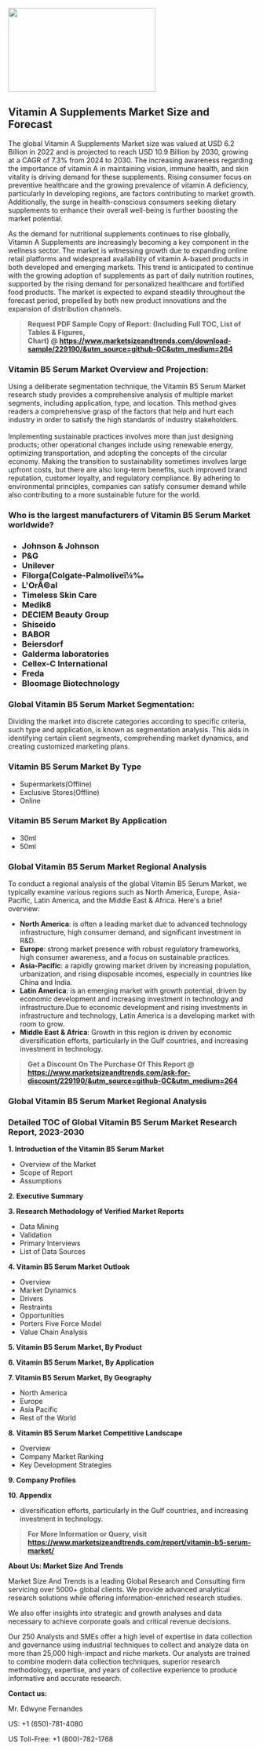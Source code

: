 <p><img class="alignnone size-medium wp-image-20088" src="https://ffe5etoiles.com/wp-content/uploads/2024/12/MST1-300x171.png" alt="" width="300" height="171" /></p><h2>Vitamin A Supplements Market Size and Forecast</h2><p>The global Vitamin A Supplements Market size was valued at USD 6.2 Billion in 2022 and is projected to reach USD 10.9 Billion by 2030, growing at a CAGR of 7.3% from 2024 to 2030. The increasing awareness regarding the importance of vitamin A in maintaining vision, immune health, and skin vitality is driving demand for these supplements. Rising consumer focus on preventive healthcare and the growing prevalence of vitamin A deficiency, particularly in developing regions, are factors contributing to market growth. Additionally, the surge in health-conscious consumers seeking dietary supplements to enhance their overall well-being is further boosting the market potential.</p><p>As the demand for nutritional supplements continues to rise globally, Vitamin A Supplements are increasingly becoming a key component in the wellness sector. The market is witnessing growth due to expanding online retail platforms and widespread availability of vitamin A-based products in both developed and emerging markets. This trend is anticipated to continue with the growing adoption of supplements as part of daily nutrition routines, supported by the rising demand for personalized healthcare and fortified food products. The market is expected to expand steadily throughout the forecast period, propelled by both new product innovations and the expansion of distribution channels.</p></p><blockquote id="" class=""><strong>Request PDF Sample Copy of Report: (Including Full TOC, List of Tables &amp; Figures, Chart)&nbsp;@&nbsp;<strong><a href="https://www.marketsizeandtrends.com/download-sample/229190/&utm_source=github-GC&utm_medium=264" target="_blank">https://www.marketsizeandtrends.com/download-sample/229190/&utm_source=github-GC&utm_medium=264</a></strong></strong></blockquote><h3 id="" class="">Vitamin B5 Serum Market&nbsp;Overview and Projection:</h3><p id="" class="">Using a deliberate segmentation technique, the Vitamin B5 Serum Market research study provides a comprehensive analysis of multiple market segments, including application, type, and location. This method gives readers a comprehensive grasp of the factors that help and hurt each industry in order to satisfy the high standards of industry stakeholders. <br /> <br />Implementing sustainable practices involves more than just designing products; other operational changes include using renewable energy, optimizing transportation, and adopting the concepts of the circular economy. Making the transition to sustainability sometimes involves large upfront costs, but there are also long-term benefits, such improved brand reputation, customer loyalty, and regulatory compliance. By adhering to environmental principles, companies can satisfy consumer demand while also contributing to a more sustainable future for the world.</p><h3 id="" class="">Who is the largest manufacturers of&nbsp;Vitamin B5 Serum Market worldwide?</h3><h3 class=""><p><ul><li>Johnson & Johnson </li><li> P&G </li><li> Unilever </li><li> Filorga(Colgate-Palmoliveï¼‰ </li><li> L'OrÃ©al </li><li> Timeless Skin Care </li><li> Medik8 </li><li> DECIEM Beauty Group </li><li> Shiseido </li><li> BABOR </li><li> Beiersdorf </li><li> Galderma laboratories </li><li> Cellex-C International </li><li> Freda </li><li> Bloomage Biotechnology</li></ul></p></h3><h3 id="" class="">Global&nbsp;Vitamin B5 Serum Market Segmentation:</h3><p id="" class="">Dividing the market into discrete categories according to specific criteria, such type and application, is known as segmentation analysis. This aids in identifying certain client segments, comprehending market dynamics, and creating customized marketing plans.</p><h3 id="" class="">Vitamin B5 Serum Market&nbsp;By Type</h3><p><p><ul><li>Supermarkets(Offline)</li><li> Exclusive Stores(Offline)</li><li> Online</p></li></ul></p></p><h3 id="" class="">Vitamin B5 Serum Market&nbsp;By Application</h3><p class=""><p><ul><li>30ml</li><li> 50ml</li></ul></p></p><h3 id="" class="">Global Vitamin B5 Serum Market Regional Analysis</h3><p id="" class="">To conduct a regional analysis of the global Vitamin B5 Serum Market, we typically examine various regions such as North America, Europe, Asia-Pacific, Latin America, and the Middle East &amp; Africa. Here's a brief overview:</p><ul><li><strong>North America</strong>: is often a leading market due to advanced technology infrastructure, high consumer demand, and significant investment in R&amp;D.</li><li><strong>Europe</strong>: strong market presence with robust regulatory frameworks, high consumer awareness, and a focus on sustainable practices.</li><li><strong>Asia-Pacific</strong>: a rapidly growing market driven by increasing population, urbanization, and rising disposable incomes, especially in countries like China and India.</li><li><strong>Latin America</strong>: is an emerging market with growth potential, driven by economic development and increasing investment in technology and infrastructure.Due to economic development and rising investments in infrastructure and technology, Latin America is a developing market with room to grow.</li><li><strong>Middle East &amp; Africa</strong>: Growth in this region is driven by economic diversification efforts, particularly in the Gulf countries, and increasing investment in technology.</li></ul><blockquote id="" class=""><strong>Get a Discount On The Purchase Of This Report @ <strong><a href="https://www.marketsizeandtrends.com/ask-for-discount/229190/&utm_source=github-GC&utm_medium=264" target="_blank">https://www.marketsizeandtrends.com/ask-for-discount/229190/&utm_source=github-GC&utm_medium=264</a></strong></strong></blockquote><h3 id="" class="">Global Vitamin B5 Serum Market Regional Analysis</h3><h3 id="" class="">Detailed TOC of Global Vitamin B5 Serum Market Research Report, 2023-2030</h3><p id="" class=""><strong>1. Introduction of the Vitamin B5 Serum Market</strong></p><ul><li>Overview of the Market</li><li>Scope of Report</li><li>Assumptions</li></ul><p id="" class=""><strong>2. Executive Summary</strong></p><p id="" class=""><strong>3. Research Methodology of Verified Market Reports</strong></p><ul><li>Data Mining</li><li>Validation</li><li>Primary Interviews</li><li>List of Data Sources</li></ul><p id="" class=""><strong>4. Vitamin B5 Serum Market Outlook</strong></p><ul><li>Overview</li><li>Market Dynamics</li><li>Drivers</li><li>Restraints</li><li>Opportunities</li><li>Porters Five Force Model</li><li>Value Chain Analysis</li></ul><p id="" class=""><strong>5. Vitamin B5 Serum Market, By Product</strong></p><p id="" class=""><strong>6. Vitamin B5 Serum Market, By Application</strong></p><p id="" class=""><strong>7. Vitamin B5 Serum Market, By Geography</strong></p><ul><li>North America</li><li>Europe</li><li>Asia Pacific</li><li>Rest of the World</li></ul><p id="" class=""><strong>8. Vitamin B5 Serum Market Competitive Landscape</strong></p><ul><li>Overview</li><li>Company Market Ranking</li><li>Key Development Strategies</li></ul><p id="" class=""><strong>9. Company Profiles</strong></p><p id="" class=""><strong>10. Appendix</strong></p><ul><li>diversification efforts, particularly in the Gulf countries, and increasing investment in technology.</li></ul><blockquote id="" class=""><strong>For More Information or Query, visit <strong><strong><a href="https://www.marketsizeandtrends.com/report/vitamin-b5-serum-market/" target="_blank">https://www.marketsizeandtrends.com/report/vitamin-b5-serum-market/</a></strong></strong></strong></blockquote><p id="" class=""><strong>About Us: Market Size And Trends</strong></p><p id="" class="">Market Size And Trends is a leading Global Research and Consulting firm servicing over 5000+ global clients. We provide advanced analytical research solutions while offering information-enriched research studies.</p><p id="" class="">We also offer insights into strategic and growth analyses and data necessary to achieve corporate goals and critical revenue decisions.</p><p id="" class="">Our 250 Analysts and SMEs offer a high level of expertise in data collection and governance using industrial techniques to collect and analyze data on more than 25,000 high-impact and niche markets. Our analysts are trained to combine modern data collection techniques, superior research methodology, expertise, and years of collective experience to produce informative and accurate research.</p><p id="" class=""><strong>Contact us:</strong></p><p id="" class="">Mr. Edwyne Fernandes</p><p id="" class="">US: +1 (650)-781-4080</p><p id="" class="">US Toll-Free: +1 (800)-782-1768</p>
